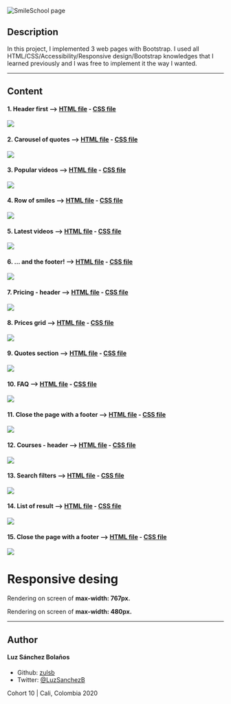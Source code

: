![SmileSchool page](https://user-images.githubusercontent.com/7723544/93663901-af9e9000-fa30-11ea-9779-1110142df0f7.gif)

## Description

In this project, I implemented 3 web pages with Bootstrap. I used all HTML/CSS/Accessibility/Responsive design/Bootstrap knowledges that I learned previously
and I was free to implement it the way I wanted.

---
## Content
#### 1. Header first --> [HTML file](./0-homepage.html) - [CSS file](./styles.css)
![](./images/)

#### 2. Carousel of quotes --> [HTML file](./1-homepage.html) - [CSS file](./styles.css)
![](./images/)

#### 3. Popular videos --> [HTML file](./2-homepage.html) - [CSS file](./styles.css)
![](./images/)

#### 4. Row of smiles --> [HTML file](./3-homepage.html) - [CSS file](./styles.css)
![](./images/)

#### 5. Latest videos --> [HTML file](./4-homepage.html) - [CSS file](./styles.css)
![](./images/)

#### 6. ... and the footer! --> [HTML file](./homepage.html) - [CSS file](./styles.css)
![](./images/)

#### 7. Pricing - header --> [HTML file](./0-pricing.html) - [CSS file](./styles.css)
![](./images/)

#### 8. Prices grid --> [HTML file](./1-pricing.html) - [CSS file](./styles.css)
![](./images/)

#### 9. Quotes section --> [HTML file](./2-pricing.html) - [CSS file](./styles.css)
![](./images/)

#### 10. FAQ --> [HTML file](./3-pricing.html) - [CSS file](./styles.css)
![](./images/)

#### 11. Close the page with a footer --> [HTML file](./pricing.html) - [CSS file](./styles.css)
![](./images/)

#### 12. Courses - header --> [HTML file](./0-courses.html) - [CSS file](./styles.css)
![](./images/)

#### 13. Search filters --> [HTML file](./1-courses.html) - [CSS file](./styles.css)
![](./images/)

#### 14. List of result --> [HTML file](./2-courses.html) - [CSS file](./styles.css)
![](./images/)

#### 15. Close the page with a footer --> [HTML file](./courses.html) - [CSS file](./styles.css)
![](./images/)

# Responsive desing
Rendering on screen of **max-width: 767px.**


Rendering on screen of **max-width: 480px.**


---

## Author
#### Luz Sánchez Bolaños
- Github: [zulsb](https://github.com/zulsb)
- Twitter: [@LuzSanchezB](https://twitter.com/LuzSanchezB)

Cohort 10 | Cali, Colombia 2020